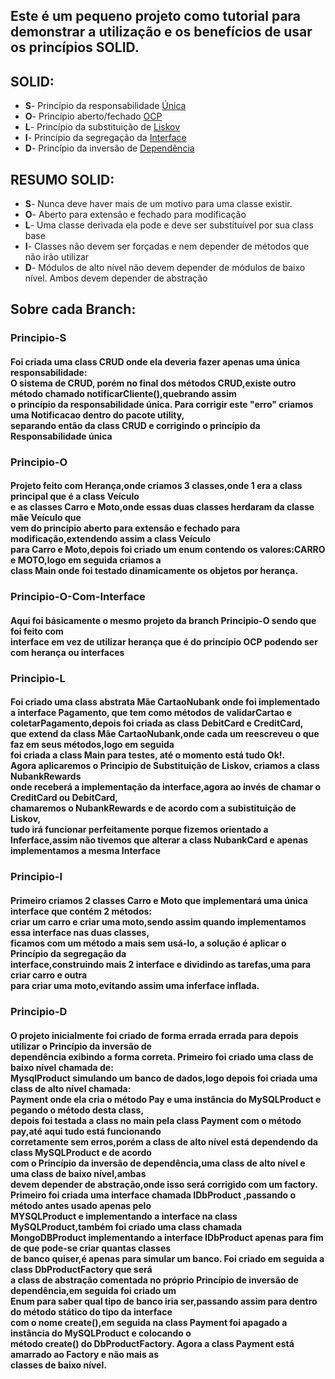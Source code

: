 <h2>Este é um pequeno projeto como tutorial para demonstrar a utilização e os benefícios de usar os princípios SOLID.</h2>
<h2>SOLID:</h2>
<ul>
   <li><b>S</b>- Princípio da responsabilidade <a href="https://en.wikipedia.org/wiki/Single-responsibility_principle">Única</a></li>
   <li><b>O</b>- Princípio aberto/fechado <a href="https://pt.wikipedia.org/wiki/Princípio_do_aberto/fechado">OCP</a></li>
   <li><b>L</b>- Princípio da substituição de <a href="https://pt.wikipedia.org/wiki/Princípio_da_substituição_de_Liskov">Liskov</a></li>
   <li><b>I</b>- Princípio da segregação da <a href="https://pt.wikipedia.org/wiki/Princípio_da_segregação_de_Interface#:~:text=No%20campo%20da%20engenharia%20de,de%20métodos%20que%20não%20utiliza.&text=O%20ISP%20é%20um%20dos,de%20Alto%20Coesão%20do%20GRASP.">Interface</a></li>
   <li><b>D</b>- Princípio da inversão de <a href="https://pt.wikipedia.org/wiki/Princípio_da_inversão_de_dependência#:~:text=O%20princípio%20estabelece%20que%3A,que%20devem%20depender%20de%20abstrações.">Dependência</a></li>
</ul>
<h2>RESUMO SOLID:</h2>
<ul>
 <li><b>S</b>- Nunca deve haver mais de um motivo para uma classe existir.</li>
 <li><b>O</b>- Aberto para extensão e fechado para modificação</li>
 <li><b>L</b>- Uma classe derivada ela pode e deve ser substituível por sua class base</li>
 <li><b>I</b>- Classes não devem ser forçadas e nem depender de métodos que não irão utilizar</li>
 <li><b>D</b>- Módulos de alto nível não devem depender de módulos de baixo nível. Ambos devem depender de abstração</li>
</ul>

<h2>Sobre cada Branch:</h2>

<b><h3>Principio-S</h3></b> 
<h4>Foi criada uma class CRUD onde ela deveria fazer apenas uma única responsabilidade:</br>O sistema de CRUD,
porém no final dos métodos CRUD,existe outro método chamado notificarCliente(),quebrando assim </br> 
o princípio da responsabilidade única. Para corrigir este "erro" criamos uma Notificacao dentro do pacote utility,</br>
separando então da class CRUD e corrigindo o princípio da Responsabilidade única</h4>

<b><h3>Principio-O</h3></b>
<h4>Projeto feito com Herança,onde criamos 3 classes,onde 1 era a class principal que é a class Veículo</br>
e as classes Carro e Moto,onde essas duas classes herdaram da classe mãe Veículo que </br>
vem do princípio aberto para extensão e fechado para modificação,extendendo assim a class Veículo</br>
para Carro e Moto,depois foi criado um enum contendo os valores:CARRO e MOTO,logo em seguida criamos a</br>
class Main onde foi testado dinamicamente os objetos por herança.</h4

<b><h3>Principio-O-Com-Interface</h3></b>
<h4>Aqui foi básicamente o mesmo projeto da branch <strong>Principio-O</strong> sendo que foi feito com </br>
interface em vez de utilizar herança que é do princípio OCP podendo ser com herança ou interfaces</h4>

<b><h3>Principio-L</h3></b>
<h4>Foi criado uma class abstrata Mãe CartaoNubank onde foi implementado a interface Pagamento,</<br>
que tem como métodos de validarCartao e coletarPagamento,depois foi criada as class DebitCard e CreditCard,</br>
que extend da class Mãe CartaoNubank,onde cada um reescreveu o que faz em seus métodos,logo em seguida </br>
foi criada a class Main para testes, até o momento está tudo Ok!.</br>
Agora aplicaremos o Principio de Substituição de Liskov, criamos a class NubankRewards </br>
onde receberá a implementação da interface,agora ao invés de chamar o CreditCard ou DebitCard,</br>
chamaremos o NubankRewards e de acordo com a subistituição de Liskov,</br>
tudo irá funcionar perfeitamente porque fizemos orientado a Inferface,assim não tivemos
que alterar a class NubankCard e apenas implementamos a mesma Interface</h4>

<b><h3>Principio-I</h3></b>
<h4>Primeiro criamos 2 classes Carro e Moto que implementará uma única interface que contém 2 métodos: </br>
criar um carro e criar uma moto,sendo assim quando implementamos essa interface nas duas classes,</br>
ficamos com um método a mais sem usá-lo, a solução é aplicar o Princípio da segregação da</br>
interface,construindo mais 2 interface e dividindo as tarefas,uma para criar carro e outra</br>
para criar  uma moto,evitando assim uma inferface inflada.</h4>

<b><h3>Principio-D</h3></b>
<h4>O projeto inicialmente foi criado de forma errada errada para depois utilizar o Princípio da inversão de</br>
   dependência exibindo a forma correta. Primeiro foi criado uma class de baixo nível chamada de:</br>
   MysqlProduct simulando um banco de dados,logo depois foi criada uma class de alto nível chamada:</br>
   Payment onde ela cria o método Pay e uma instância do MySQLProduct e pegando o método desta class,</br>
   depois foi testada a class no main pela class Payment com o método pay,até aqui tudo está funcionando</br>
   corretamente sem erros,porém a class de alto nível está dependendo da class MySQLProduct e de acordo</br>
   com o Princípio da inversão de dependência,uma class de alto nível e uma class de baixo nível,ambas</br>
   devem depender de abstração,onde isso será corrigido com um factory.</br>
   Primeiro foi criada uma interface chamada IDbProduct ,passando o método antes usado apenas pelo</br>
   MYSQLProduct e implementando a interface na class MySQLProduct,também foi criado uma class chamada</br>
   MongoDBProduct implementando a interface IDbProduct apenas para fim de que pode-se criar quantas classes</br>
   de banco quiser,é apenas para simular um  banco. Foi criado em seguida a class DbProductFactory que será</br>
   a class de abstração comentada no próprio Princípio de inversão de dependência,em seguida foi criado um</br>
   Enum para saber qual tipo de banco iria ser,passando assim para dentro do método stático do tipo da interface</br>
   com o nome create(),em seguida na class Payment foi apagado a instância do MySQLProduct e colocando o</br> 
   método create() do DbProductFactory. Agora a class Payment está amarrado ao Factory e não mais as</br> 
   classes de baixo nível.</h4>
